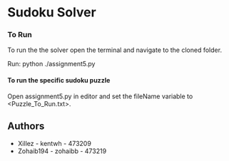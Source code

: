# Sudoku Solver

### To Run

To run the the solver open the terminal and navigate to the cloned folder.

Run: python ./assignment5.py

#### To run the specific sudoku puzzle

Open assignment5.py in editor and set the fileName variable to <Puzzle_To_Run.txt>.



## Authors

- Xillez - kentwh - 473209
- Zohaib194 - zohaibb - 473219







